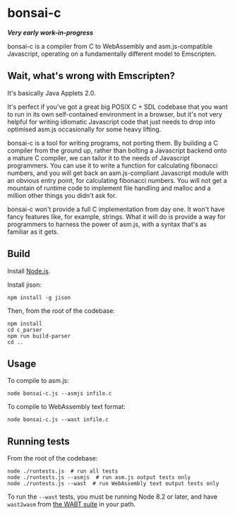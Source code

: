 bonsai-c
========

***Very early work-in-progress***

bonsai-c is a compiler from C to WebAssembly and asm.js-compatible Javascript, operating on a fundamentally different model to Emscripten.

Wait, what's wrong with Emscripten?
-----------------------------------

It's basically Java Applets 2.0.

It's perfect if you've got a great big POSIX C + SDL codebase that you want to run in its own self-contained environment in a browser, but it's not very helpful for writing idiomatic Javascript code that just needs to drop into optimised asm.js occasionally for some heavy lifting.

bonsai-c is a tool for writing programs, not porting them. By building a C compiler from the ground up, rather than bolting a Javascript backend onto a mature C compiler, we can tailor it to the needs of Javascript programmers. You can use it to write a function for calculating fibonacci numbers, and you will get back an asm.js-compliant Javascript module with an obvious entry point, for calculating fibonacci numbers. You will not get a mountain of runtime code to implement file handling and malloc and a million other things you didn't ask for.

bonsai-c won't provide a full C implementation from day one. It won't have fancy features like, for example, strings. What it will do is provide a way for programmers to harness the power of asm.js, with a syntax that's as familiar as it gets.

Build
-----

Install [Node.js](https://nodejs.org/).

Install jison:

    npm install -g jison

Then, from the root of the codebase:

    npm install
    cd c_parser
    npm run build-parser
    cd ..

Usage
-----

To compile to asm.js:

    node bonsai-c.js --asmjs infile.c

To compile to WebAssembly text format:

    node bonsai-c.js --wast infile.c

Running tests
-------------

From the root of the codebase:

    node ./runtests.js  # run all tests
    node ./runtests.js --asmjs  # run asm.js output tests only
    node ./runtests.js --wast  # run WebAssembly text output tests only

To run the `--wast` tests, you must be running Node 8.2 or later, and have `wast2wasm` from [the WABT suite](https://github.com/WebAssembly/wabt) in your path.
